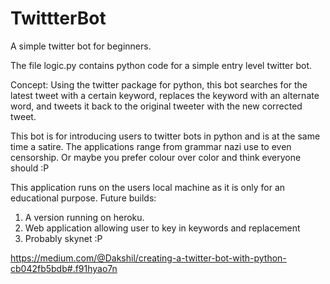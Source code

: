 # TwittterBot
A simple twitter bot for beginners.

The file logic.py contains python code for a simple entry level twitter bot.

Concept:
Using the twitter package for python, this bot searches for the latest tweet with a certain keyword, replaces the keyword with an alternate word, and tweets it back to the original tweeter with the new corrected tweet.

This bot is for introducing users to twitter bots in python and is at the same time a satire. The applications range from grammar nazi use to even censorship. Or maybe you prefer colour over color and think everyone should :P

This application runs on the users local machine as it is only for an educational purpose.
Future builds:
1) A version running on heroku.
2) Web application allowing user to key in keywords and replacement
3) Probably skynet :P


https://medium.com/@Dakshil/creating-a-twitter-bot-with-python-cb042fb5bdb#.f91hyao7n
